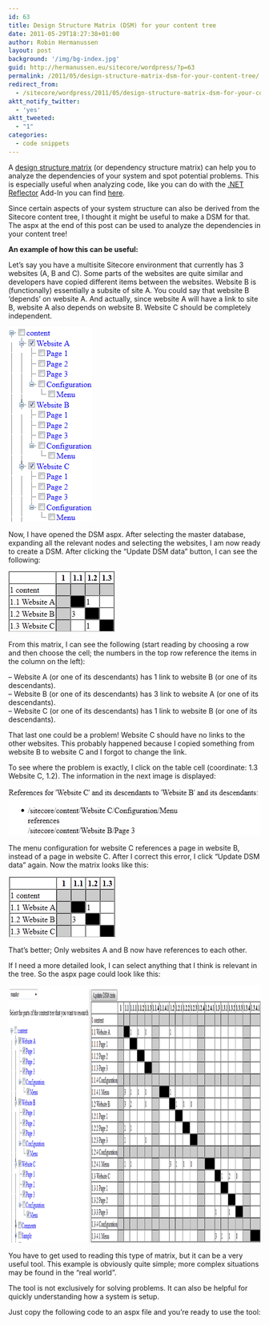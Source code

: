 ```yaml
---
id: 63
title: Design Structure Matrix (DSM) for your content tree
date: 2011-05-29T18:27:38+01:00
author: Robin Hermanussen
layout: post
background: '/img/bg-index.jpg'
guid: http://hermanussen.eu/sitecore/wordpress/?p=63
permalink: /2011/05/design-structure-matrix-dsm-for-your-content-tree/
redirect_from:
  - /sitecore/wordpress/2011/05/design-structure-matrix-dsm-for-your-content-tree/
aktt_notify_twitter:
  - 'yes'
aktt_tweeted:
  - "1"
categories:
  - code snippets
---
```

A <a title="Introduction to DSM" href="http://129.187.108.94/dsmweb/en/understand-dsm/technical-dsm-tutorial0/introduction-to-dsm.html">design structure matrix</a> (or dependency structure matrix) can help you to analyze the dependencies of your system and spot potential problems. This is especially useful when analyzing code, like you can do with the <a title=".NET Reflector" href="http://www.reflector.net/">.NET Reflector</a> Add-In you can find <a title="Dependency Structure Matrix PlugIn for .NET Reflector" href="http://tcdev.free.fr/">here</a>.

Since certain aspects of your system structure can also be derived from the Sitecore content tree, I thought it might be useful to make a DSM for that. The aspx at the end of this post can be used to analyze the dependencies in your content tree!

**An example of how this can be useful:**

Let&#8217;s say you have a multisite Sitecore environment that currently has 3 websites (A, B and C). Some parts of the websites are quite similar and developers have copied different items between the websites. Website B is (functionally) essentially a subsite of site A. You could say that website B &#8216;depends&#8217; on website A. And actually, since website A will have a link to site B, website A also depends on website B. Website C should be completely independent.

<img class="aligncenter" title="Image 1" src="/wp-content/uploads/dsm_1.png" alt="" width="167" height="389" /> 

Now, I have opened the DSM aspx. After selecting the master database, expanding all the relevant nodes and selecting the websites, I am now ready to create a DSM. After clicking the &#8220;Update DSM data&#8221; button, I can see the following:

<img class="alignnone" title="Image 2" src="/wp-content/uploads/dsm_2.png" alt="" width="212" height="121" /> 

From this matrix, I can see the following (start reading by choosing a row and then choose the cell; the numbers in the top row reference the items in the column on the left):

&#8211; Website A (or one of its descendants) has 1 link to website B (or one of its descendants).  
&#8211; Website B (or one of its descendants) has 3 link to website A (or one of its descendants).  
&#8211; Website C (or one of its descendants) has 1 link to website B (or one of its descendants).

That last one could be a problem! Website C should have no links to the other websites. This probably happened because I copied something from website B to website C and I forgot to change the link.

To see where the problem is exactly, I click on the table cell (coordinate: 1.3 Website C, 1.2). The information in the next image is displayed:

<img class="alignnone" title="Image 3" src="/wp-content/uploads/dsm_3.png" alt="" width="526" height="96" /> 

The menu configuration for website C references a page in website B, instead of a page in website C. After I correct this error, I click &#8220;Update DSM data&#8221; again. Now the matrix looks like this:

<img class="alignnone" title="Image 4" src="/wp-content/uploads/dsm_4.png" alt="" width="214" height="122" /> 

That&#8217;s better; Only websites A and B now have references to each other.

If I need a more detailed look, I can select anything that I think is relevant in the tree. So the aspx page could look like this:

[<img class="alignnone" title="Image 5" src="/wp-content/uploads/dsm_5.png" alt="" width="1225" height="515" />](/wp-content/uploads/dsm_5.png)

You have to get used to reading this type of matrix, but it can be a very useful tool. This example is obviously quite simple; more complex situations may be found in the &#8220;real world&#8221;.

The tool is not exclusively for solving problems. It can also be helpful for quickly understanding how a system is setup.

Just copy the following code to an aspx file and you&#8217;re ready to use the tool: